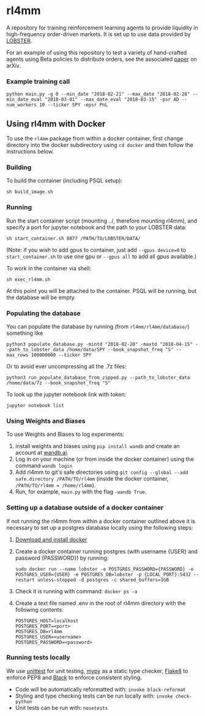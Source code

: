 # rl4mm

A repository for training reinforcement learning agents to provide liquidity in high-frequency order-driven markets.
It is set up to use data provided by [LOBSTER](https://lobsterdata.com/). 

For an example of using this repository to test a variety of hand-crafted agents using Beta policies to distribute 
orders, see the associated [paper](https://arxiv.org/abs/2207.03352) on arXiv. 

### Example training call

```
python main.py -g 0 --min_date "2018-02-21" --max_date "2018-02-28" --min_date_eval "2018-03-01" --max_date_eval "2018-03-15" -psr AD --num_workers 10 --ticker SPY -epsr PnL
```

## Using rl4mm with Docker

To use the `rl4mm` package from within a docker container, first change directory into the
docker subdirectory using `cd docker` and then follow the instructions below.

### Building

To build the container (including PSQL setup):

```
sh build_image.sh
```

### Running

Run the start container script (mounting ../, therefore mounting rl4mm), and specify a port for jupyter notebook and the path to your LOBSTER data:

```
sh start_container.sh 8877 /PATH/TO/LOBSTER/DATA/
```

(Note: if you wish to add gpus to container, just add ```--gpus device=0``` to ```start_container.sh``` to use one gpu 
or ```--gpus all``` to add all gpus available.)

To work in the container via shell:

```
sh exec_rl4mm.sh
```

At this point you will be attached to the container. PSQL will be running, but
the database will be empty.

### Populating the database
You can populate the database by running (from `rl4mm/rl4mm/database/`) something like
```
python3 populate_database.py -mintd "2018-02-20" -maxtd "2018-04-15" --path_to_lobster_data /home/data/SPY --book_snapshot_freq "S" --max_rows 100000000 --ticker SPY
```
Or to avoid ever uncompressing all the .7z files:
```
python3 run_populate_database_from_zipped.py --path_to_lobster_data /home/data/7z --book_snapshot_freq "S"
```

To look up the jupyter notebook link with token:

```
jupyter notebook list
```


### Using Weights and Biases
To use Weights and Biases to log experiments:
1. install weights and biases using `pip install wandb` and create an account at [wandb.ai](wandb.ai). 
2. Log in on your machine (or from inside the docker container) using the command `wandb login`
3. Add rl4mm to git's safe directories using `git config --global --add safe.directory /PATH/TO/rl4mm` (inside the docker container, `/PATH/TO/rl4mm = /home/rl4mm`).
4. Run, for example, `main.py` with the flag `-wandb True`.


### Setting up a database outside of a docker container
If not running the rl4mm from within a docker container outlined above it is necessary to set up a postgres database 
locally using the following steps:
1. [Download and install docker](https://docs.docker.com/engine/install/ubuntu/)
2. Create a docker container running postgres (with username {USER} and password {PASSWORD}) by running:

    ```sudo docker run --name lobster -e POSTGRES_PASSWORD={PASSWORD} -e POSTGRES_USER={USER} -e POSTGRES_DB=lobster -p {LOCAL_PORT}:5432 --restart unless-stopped -d postgres -c shared_buffers=1GB```
3. Check it is running with command: `docker ps -a`
4. Create a text file named .env in the root of rl4mm directory with the following contents:
    ```
   POSTGRES_HOST=localhost
   POSTGRES_PORT=<port>
   POSTGRES_DB=rl4mm
   POSTGRES_USER=<username>
   POSTGRES_PASSWORD=<password>
   ```

### Running tests locally
We use [unittest](https://docs.python.org/2/library/unittest.html) for unit testing, [mypy](https://flake8.pycqa.org/en/latest/) as a static type checker, [Flake8](https://flake8.pycqa.org/en/latest/) to enforce PEP8 and [Black](https://black.readthedocs.io/en/stable/) to enforce consistent styling.

- Code will be automatically reformatted with: `invoke black-reformat`
- Styling and type checking tests can be run locally with: `invoke check-python`
- Unit tests can be run with: `nosetests`